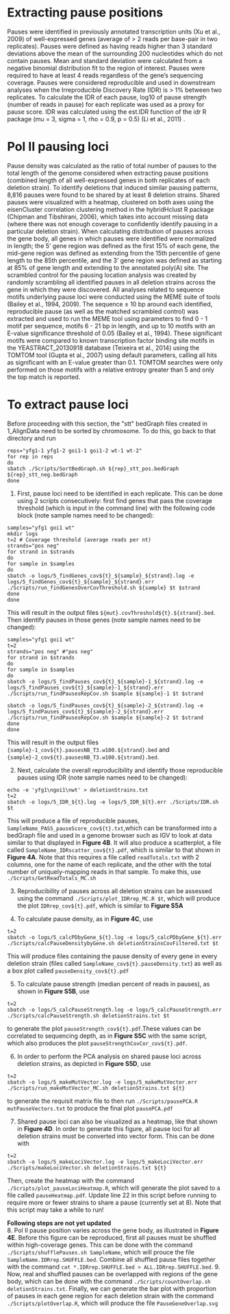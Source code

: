 # Extracting pause positions
Pauses were identified in previously annotated transcription units (Xu et al., 2009) of well-expressed genes (average of > 2 reads per base-pair in two replicates). Pauses were defined as having reads higher than 3 standard deviations above the mean of the surrounding 200 nucleotides which do not contain pauses. Mean and standard deviation were calculated from a negative binomial distribution fit to the region of interest. Pauses were required to have at least 4 reads regardless of the gene’s sequencing coverage. Pauses were considered reproducible and used in downstream analyses when the Irreproducible Discovery Rate (IDR) is > 1% between two replicates. To calculate the IDR of each pause, log10 of pause strength (number of reads in pause) for each replicate was used as a proxy for pause score. IDR was calculated using the est.IDR function of the idr R package (mu = 3, sigma = 1, rho = 0.9, p = 0.5) (Li et al., 2011) . 

# Pol II pausing loci
Pause density was calculated as the ratio of total number of pauses to the total length of the genome considered when extracting pause positions (combined length of all well-expressed genes in both replicates of each deletion strain). To identify deletions that induced similar pausing patterns, 8,816 pauses were found to be shared by at least 8 deletion strains. Shared pauses were visualized with a heatmap, clustered on both axes using the eisenCluster correlation clustering method in the hybridHclust R package (Chipman and Tibshirani, 2006), which takes into account missing data (where there was not enough coverage to confidently identify pausing in a particular deletion strain). When calculating distribution of pauses across the gene body, all genes in which pauses were identified were normalized in length; the 5’ gene region was defined as the first 15% of each gene, the mid-gene region was defined as extending from the 15th percentile of gene length to the 85th percentile, and the 3’ gene region was defined as starting at 85% of gene length and extending to the annotated poly(A) site. The scrambled control for the pausing location analysis was created by randomly scrambling all identified pauses in all deletion strains across the gene in which they were discovered. All analyses related to sequence motifs underlying pause loci were conducted using the MEME suite of tools (Bailey et al., 1994, 2009).  The sequence ± 10 bp around each identified, reproducible pause (as well as the matched scrambled control) was extracted and used to run the MEME tool using parameters to find 0 - 1 motif per sequence, motifs 6 - 21 bp in length, and up to 10 motifs with an E-value significance threshold of 0.05 (Bailey et al., 1994). These significant motifs were compared to known transcription factor binding site motifs in the YEASTRACT_20130918 database (Teixeira et al., 2014) using the TOMTOM tool (Gupta et al., 2007) using default parameters, calling all hits as significant with an E-value greater than 0.1. TOMTOM searches were only performed on those motifs with a relative entropy greater than 5 and only the top match is reported.

# To extract pause loci

Before proceeding with this section, the "stt" bedGraph files created in 1_AlignData need to be sorted by chromosome. To do this, go back to that directory and run 
```
reps="yfg1-1 yfg1-2 goi1-1 goi1-2 wt-1 wt-2"
for rep in reps
do
sbatch ./Scripts/SortBedGraph.sh ${rep}_stt_pos.bedGraph ${rep}_stt_neg.bedGraph
done
```

1. First, pause loci need to be identified in each replicate. This can be done using 2 scripts consecutively: first find genes that pass the coverage threshold (which is input in the command line) with the following code block (note sample names need to be changed):  

```
samples="yfg1 goi1 wt"
mkdir logs
t=2 # Coverage threshold (average reads per nt)
strands="pos neg" 
for strand in $strands
do
for sample in $samples
do
sbatch -o logs/5_findGenes_cov${t}_${sample}_${strand}.log -e logs/5_findGenes_cov${t}_${sample}_${strand}.err ./Scripts/run_findGenesOverCovThreshold.sh ${sample} $t $strand
done
done
```
This will result in the output files `${mut}.covThreshold${t}.${strand}.bed`.  
Then identify pauses in those genes (note sample names need to be changed):

```
samples="yfg1 goi1 wt"
t=2
strands="pos neg" #"pos neg"
for strand in $strands
do
for sample in $samples
do
sbatch -o logs/5_findPauses_cov${t}_${sample}-1_${strand}.log -e logs/5_findPauses_cov${t}_${sample}-1_${strand}.err ./Scripts/run_findPausesRepCov.sh $sample ${sample}-1 $t $strand

sbatch -o logs/5_findPauses_cov${t}_${sample}-2_${strand}.log -e logs/5_findPauses_cov${t}_${sample}-2_${strand}.err ./Scripts/run_findPausesRepCov.sh $sample ${sample}-2 $t $strand
done
done
```
This will result in the output files `{sample}-1_cov${t}.pausesNB_T3.w100.${strand}.bed` and `{sample}-2_cov${t}.pausesNB_T3.w100.${strand}.bed`. 


2. Next, calculate the overall reproducibility and identify those reproducible pauses using IDR (note sample names need to be changed):
```
echo -e 'yfg1\ngoi1\nwt' > deletionStrains.txt
t=2
sbatch -o logs/5_IDR_${t}.log -e logs/5_IDR_${t}.err ./Scripts/IDR.sh $t
```
This will produce a file of reproducible pauses, `SampleName_PASS_pauseScore_cov${t}.txt`,which can be transformed into a bedGraph file and used in a genome browser such as IGV to look at data similar to that displayed in **Figure 4B**. It will also produce a scatterplot, a file called `SampleName_IDRscatter_cov${t}.pdf`, which is similar to that shown in **Figure 4A**. Note that this requires a file called `readTotals.txt` with 2 columns, one for the name of each replicate, and the other with the total number of uniquely-mapping reads in that sample.  To make this, use `./Scripts/GetReadTotals_MC.sh`  

3. Reproducibility of pauses across all deletion strains can be assessed using the command `./Scripts/plot_IDRrep_MC.R $t`, which will produce the plot `IDRrep_cov${t}.pdf`, which is similar to **Figure S5A**  

4. To calculate pause density, as in **Figure 4C**, use
```
t=2
sbatch -o logs/5_calcPDbyGene_${t}.log -e logs/5_calcPDbyGene_${t}.err ./Scripts/calcPauseDensitybyGene.sh deletionStrainsCovFiltered.txt $t
```
This will produce files containing the pause density of every gene in every deletion strain (files called `SampleName_cov${t}.pauseDensity.txt`) as well as a box plot called `pauseDensity_cov${t}.pdf`  

5. To calculate pause strength (median percent of reads in pauses), as shown in **Figure S5B**, use 
```
t=2
sbatch -o logs/5_calcPauseStrength.log -e logs/5_calcPauseStrength.err ./Scripts/calcPauseStrength.sh deletionStrains.txt $t
```
to generate the plot `pauseStrength_cov${t}.pdf`.These values can be correlated to sequencing depth, as in **Figure S5C** with the same script, which also produces the plot `pauseStrengthCovCor_cov${t}.pdf`.

6. In order to perform the PCA analysis on shared pause loci across deletion strains, as depicted in **Figure S5D**, use 
```
t=2
sbatch -o logs/5_makeMutVector.log -e logs/5_makeMutVector.err ./Scripts/run_makeMutVector_MC.sh deletionStrains.txt ${t}
```
to generate the requisit matrix file to then run `./Scripts/pausePCA.R mutPauseVectors.txt` to produce the final plot `pausePCA.pdf`

7. Shared pause loci can also be visualized as a heatmap, like that shown in **Figure 4D**. In order to generate this figure, all pause loci for all deletion strains must be converted into vector form. This can be done with
```
t=2
sbatch -o logs/5_makeLociVector.log -e logs/5_makeLociVector.err ./Scripts/makeLociVector.sh deletionStrains.txt ${t}
```
Then, create the heatmap with the command `./Scripts/plot_pauseLociHeatmap.R`, which will generate the plot saved to a file called `pauseHeatmap.pdf`. Update line 22 in this script before running to require more or fewer strains to share a pause (currently set at 8). Note that this script may take a while to run!  


**Following steps are not yet updated**  
8. Pol II pause position varies across the gene body, as illustrated in **Figure 4E**. Before this figure can be reproduced, first all pauses must be shuffled within high-coverage genes. This can be done with the command `./Scripts/shufflePauses.sh SampleName`, which will prouce the file `SampleName.IDRrep.SHUFFLE.bed`. Combine all shuffled pause files together with the command `cat *.IDRrep.SHUFFLE.bed > ALL.IDRrep.SHUFFLE.bed`.
9. Now, real and shuffled pauses can be overlapped with regions of the gene body, which can be done with the command `./Scripts/countOverlap.sh deletionStrains.txt`. Finally, we can generate the bar plot with proportion of pauses in each gene region for each deletion strain with the command `./Scripts/plotOverlap.R`, which will produce the file `PauseGeneOverlap.svg`
